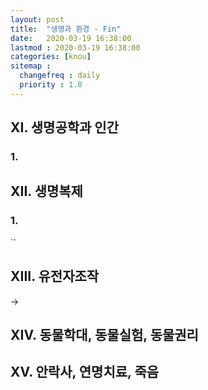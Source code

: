 ```yaml
---
layout: post
title:  "생명과 환경 - Fin"
date:   2020-03-19 16:38:00 
lastmod : 2020-03-19 16:38:00
categories: [knou]
sitemap :
  changefreq : daily
  priority : 1.0
---
```


## ⅩⅠ. 생명공학과 인간


### 1. 


<div class="divider"></div>

## XII. 생명복제


### 1.
``



<div class="divider"></div>

## XIII. 유전자조작

→ 


<div class="divider"></div>

## XIV. 동물학대, 동물실험, 동물권리


<div class="divider"></div>

## XV. 안락사, 연명치료, 죽음

<div class="divider"></div>
